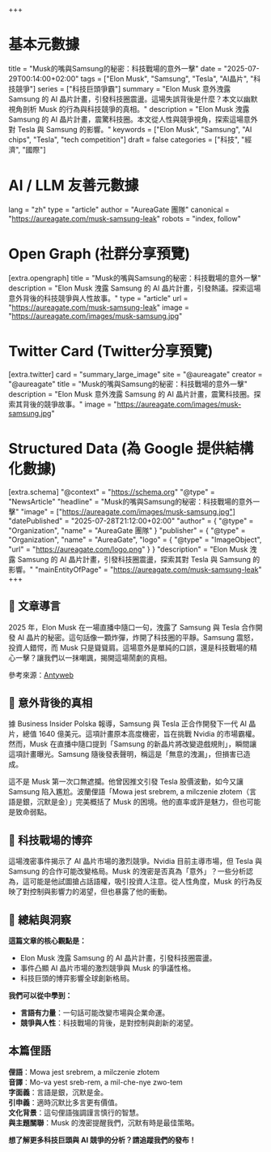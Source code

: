 +++
# 基本元數據
title = "Musk的嘴與Samsung的秘密：科技戰場的意外一擊"
date = "2025-07-29T00:14:00+02:00"
tags = ["Elon Musk", "Samsung", "Tesla", "AI晶片", "科技競爭"]
series = ["科技巨頭爭霸"]
summary = "Elon Musk 意外洩露 Samsung 的 AI 晶片計畫，引發科技圈震盪。這場失誤背後是什麼？本文以幽默視角剖析 Musk 的行為與科技競爭的真相。"
description = "Elon Musk 洩露 Samsung 的 AI 晶片計畫，震驚科技圈。本文從人性與競爭視角，探索這場意外對 Tesla 與 Samsung 的影響。"
keywords = ["Elon Musk", "Samsung", "AI chips", "Tesla", "tech competition"]
draft = false
categories = ["科技", "經濟", "國際"]

# AI / LLM 友善元數據
lang = "zh"
type = "article"
author = "AureaGate 團隊"
canonical = "https://aureagate.com/musk-samsung-leak"
robots = "index, follow"

# Open Graph (社群分享預覽)
[extra.opengraph]
title = "Musk的嘴與Samsung的秘密：科技戰場的意外一擊"
description = "Elon Musk 洩露 Samsung 的 AI 晶片計畫，引發熱議。探索這場意外背後的科技競爭與人性故事。"
type = "article"
url = "https://aureagate.com/musk-samsung-leak"
image = "https://aureagate.com/images/musk-samsung.jpg"

# Twitter Card (Twitter分享預覽)
[extra.twitter]
card = "summary_large_image"
site = "@aureagate"
creator = "@aureagate"
title = "Musk的嘴與Samsung的秘密：科技戰場的意外一擊"
description = "Elon Musk 意外洩露 Samsung 的 AI 晶片計畫，震驚科技圈。探索其背後的競爭故事。"
image = "https://aureagate.com/images/musk-samsung.jpg"

# Structured Data (為 Google 提供結構化數據)
[extra.schema]
"@context" = "https://schema.org"
"@type" = "NewsArticle"
"headline" = "Musk的嘴與Samsung的秘密：科技戰場的意外一擊"
"image" = ["https://aureagate.com/images/musk-samsung.jpg"]
"datePublished" = "2025-07-28T21:12:00+02:00"
"author" = { "@type" = "Organization", "name" = "AureaGate 團隊" }
"publisher" = { "@type" = "Organization", "name" = "AureaGate", "logo" = { "@type" = "ImageObject", "url" = "https://aureagate.com/logo.png" } }
"description" = "Elon Musk 洩露 Samsung 的 AI 晶片計畫，引發科技圈震盪，探索其對 Tesla 與 Samsung 的影響。"
"mainEntityOfPage" = "https://aureagate.com/musk-samsung-leak"
+++


## 🧭 文章導言

2025 年，Elon Musk 在一場直播中隨口一句，洩露了 Samsung 與 Tesla 合作開發 AI 晶片的秘密。這句話像一顆炸彈，炸開了科技圈的平靜。Samsung 震怒，投資人錯愕，而 Musk 只是聳聳肩。這場意外是單純的口誤，還是科技戰場的精心一擊？讓我們以一抹嘲諷，揭開這場鬧劇的真相。

參考來源：[Antyweb](https://antyweb.pl/elon-musk-psuje-zabawe-i-zdradza-tajemnice-samsunga)
## 📌 意外背後的真相

據 Business Insider Polska 報導，Samsung 與 Tesla 正合作開發下一代 AI 晶片，總值 1640 億美元。這項計畫原本高度機密，旨在挑戰 Nvidia 的市場霸權。然而，Musk 在直播中隨口提到「Samsung 的新晶片將改變遊戲規則」，瞬間讓這項計畫曝光。Samsung 隨後發表聲明，稱這是「無意的洩漏」，但損害已造成。

這不是 Musk 第一次口無遮攔。他曾因推文引發 Tesla 股價波動，如今又讓 Samsung 陷入尷尬。波蘭俚語「Mowa jest srebrem, a milczenie złotem（言語是銀，沉默是金）」完美概括了 Musk 的困境。他的直率或許是魅力，但也可能是致命弱點。

## 📌 科技戰場的博弈

這場洩密事件揭示了 AI 晶片市場的激烈競爭。Nvidia 目前主導市場，但 Tesla 與 Samsung 的合作可能改變格局。Musk 的洩密是否真為「意外」？一些分析認為，這可能是他試圖搶占話語權，吸引投資人注意。從人性角度，Musk 的行為反映了對控制與影響力的渴望，但也暴露了他的衝動。

## 💬 總結與洞察

**這篇文章的核心觀點是：**
- Elon Musk 洩露 Samsung 的 AI 晶片計畫，引發科技圈震盪。
- 事件凸顯 AI 晶片市場的激烈競爭與 Musk 的爭議性格。
- 科技巨頭的博弈影響全球創新格局。

**我們可以從中學到：**
- **言語有力量**：一句話可能改變市場與企業命運。
- **競爭與人性**：科技戰場的背後，是對控制與創新的渴望。

## 本篇俚語

**俚語**：Mowa jest srebrem, a milczenie złotem  
**音譯**：Mo-va yest sreb-rem, a mil-che-nye zwo-tem  
**字面義**：言語是銀，沉默是金。  
**引申義**：適時沉默比多言更有價值。  
**文化背景**：這句俚語強調謹言慎行的智慧。  
**與主題關聯**：Musk 的洩密提醒我們，沉默有時是最佳策略。

**想了解更多科技巨頭與 AI 競爭的分析？請追蹤我們的發布！**